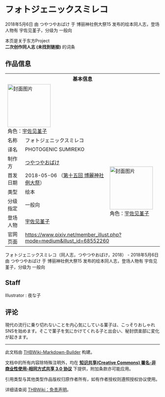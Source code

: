 # フォトジェニックスミレコ

<!-- source html: G:\repos\THBWiki-Markdown-Builder\THBWikiMarkdown\Temp\main\f\f6\ns0%3A%E3%83%95%E3%82%A9%E3%83%88%E3%82%B8%E3%82%A7%E3%83%8B%E3%83%83%E3%82%AF%E3%82%B9%E3%83%9F%E3%83%AC%E3%82%B3.html -->

2018年5月6日 由 つやつやおばけ 于 博丽神社例大祭15 发布的绘本同人志，登场人物有 宇佐见堇子，分级为 一般向

本页是关于东方Project  
 **二次创作同人志 (未找到链接)** 的词条
## 作品信息

<table><tbody><tr><th colspan="3">基本信息</th></tr><tr><td class="cover-artwork-mobile" colspan="2"><a href="./文件-フォトジェニックスミレコ封面.png.md" class="image" title="封面图片"><img alt="封面图片" src="https://upload.thwiki.cc/thumb/d/d8/%E3%83%95%E3%82%A9%E3%83%88%E3%82%B8%E3%82%A7%E3%83%8B%E3%83%83%E3%82%AF%E3%82%B9%E3%83%9F%E3%83%AC%E3%82%B3%E5%B0%81%E9%9D%A2.png/140px-%E3%83%95%E3%82%A9%E3%83%88%E3%82%B8%E3%82%A7%E3%83%8B%E3%83%83%E3%82%AF%E3%82%B9%E3%83%9F%E3%83%AC%E3%82%B3%E5%B0%81%E9%9D%A2.png" decoding="async" loading="lazy" width="140" height="140" srcset="https://upload.thwiki.cc/thumb/d/d8/%E3%83%95%E3%82%A9%E3%83%88%E3%82%B8%E3%82%A7%E3%83%8B%E3%83%83%E3%82%AF%E3%82%B9%E3%83%9F%E3%83%AC%E3%82%B3%E5%B0%81%E9%9D%A2.png/210px-%E3%83%95%E3%82%A9%E3%83%88%E3%82%B8%E3%82%A7%E3%83%8B%E3%83%83%E3%82%AF%E3%82%B9%E3%83%9F%E3%83%AC%E3%82%B3%E5%B0%81%E9%9D%A2.png 1.5x, https://upload.thwiki.cc/thumb/d/d8/%E3%83%95%E3%82%A9%E3%83%88%E3%82%B8%E3%82%A7%E3%83%8B%E3%83%83%E3%82%AF%E3%82%B9%E3%83%9F%E3%83%AC%E3%82%B3%E5%B0%81%E9%9D%A2.png/280px-%E3%83%95%E3%82%A9%E3%83%88%E3%82%B8%E3%82%A7%E3%83%8B%E3%83%83%E3%82%AF%E3%82%B9%E3%83%9F%E3%83%AC%E3%82%B3%E5%B0%81%E9%9D%A2.png 2x" data-file-width="833" data-file-height="833"></a><div class="cover-char">角色：<a href="./宇佐见堇子.md" title="宇佐见堇子">宇佐见堇子</a></div></td>
</tr><tr><td class="label">名称</td><td colspan="2"> フォトジェニックスミレコ </td></tr><tr><td class="label">译名</td><td colspan="2"> PHOTOGENIC SUMIREKO </td></tr><tr><td class="label">制作方</td><td><a href="./つやつやおばけ.md" title="つやつやおばけ">つやつやおばけ</a></td><td class="cover-artwork" rowspan="5" style="min-width:140px;"><a href="./文件-フォトジェニックスミレコ封面.png.md" class="image" title="封面图片"><img alt="封面图片" src="https://upload.thwiki.cc/thumb/d/d8/%E3%83%95%E3%82%A9%E3%83%88%E3%82%B8%E3%82%A7%E3%83%8B%E3%83%83%E3%82%AF%E3%82%B9%E3%83%9F%E3%83%AC%E3%82%B3%E5%B0%81%E9%9D%A2.png/140px-%E3%83%95%E3%82%A9%E3%83%88%E3%82%B8%E3%82%A7%E3%83%8B%E3%83%83%E3%82%AF%E3%82%B9%E3%83%9F%E3%83%AC%E3%82%B3%E5%B0%81%E9%9D%A2.png" decoding="async" loading="lazy" width="140" height="140" srcset="https://upload.thwiki.cc/thumb/d/d8/%E3%83%95%E3%82%A9%E3%83%88%E3%82%B8%E3%82%A7%E3%83%8B%E3%83%83%E3%82%AF%E3%82%B9%E3%83%9F%E3%83%AC%E3%82%B3%E5%B0%81%E9%9D%A2.png/210px-%E3%83%95%E3%82%A9%E3%83%88%E3%82%B8%E3%82%A7%E3%83%8B%E3%83%83%E3%82%AF%E3%82%B9%E3%83%9F%E3%83%AC%E3%82%B3%E5%B0%81%E9%9D%A2.png 1.5x, https://upload.thwiki.cc/thumb/d/d8/%E3%83%95%E3%82%A9%E3%83%88%E3%82%B8%E3%82%A7%E3%83%8B%E3%83%83%E3%82%AF%E3%82%B9%E3%83%9F%E3%83%AC%E3%82%B3%E5%B0%81%E9%9D%A2.png/280px-%E3%83%95%E3%82%A9%E3%83%88%E3%82%B8%E3%82%A7%E3%83%8B%E3%83%83%E3%82%AF%E3%82%B9%E3%83%9F%E3%83%AC%E3%82%B3%E5%B0%81%E9%9D%A2.png 2x" data-file-width="833" data-file-height="833"></a><div class="cover-char">角色：<a href="./宇佐见堇子.md" title="宇佐见堇子">宇佐见堇子</a></div></td>
</tr><tr><td class="label">首发日期</td><td>2018-05-06&#160;（<a href="/展会作品列表?e=%E5%8D%9A%E4%B8%BD%E7%A5%9E%E7%A4%BE%E4%BE%8B%E5%A4%A7%E7%A5%AD%2315">第十五回 博麗神社例大祭</a>）</td></tr><tr><td class="label">类型</td><td>绘本</td></tr><tr><td class="label">分级指定</td><td>一般向</td></tr><tr><td class="label">登场人物</td><td><a href="./宇佐见堇子.md" title="宇佐见堇子">宇佐见堇子</a></td></tr>
<tr><td class="label">官网页面</td><td colspan="2"><a rel="nofollow" class="external free" href="https://www.pixiv.net/member_illust.php?mode=medium&amp;illust_id=68552260">https://www.pixiv.net/member_illust.php?mode=medium&amp;illust_id=68552260</a></td></tr></tbody></table>

フォトジェニックスミレコ（同人志，つやつやおばけ，2018） - 2018年5月6日 由 つやつやおばけ 于 博丽神社例大祭15 发布的绘本同人志，登场人物有 宇佐见堇子，分级为 一般向
## Staff
Illustrator
: 夜な子

## 评论
  
現代の流行に乗り切れないことを内心気にしている菫子は、こっそりおしゃれSNSを始めます。そこで菫子を気にかけてくれる子と出会い、秘封倶楽部に変化が起きます。
  
  
  

  





---

此文档由 [THBWiki-Markdown-Builder](https://github.com/Delsin-Yu/THBWiki-Markdown-Builder) 构建。

文档中的所有内容除特殊注明外，均在 [**知识共享(Creative Commons) 署名-非商业性使用-相同方式共享 3.0 协议**](https://creativecommons.org/licenses/by-sa/3.0/deed.zh-hans) 下提供，附加条款亦可能应用。

引用类型与其他类型作品版权归原作者所有，如有作者授权则遵照授权协议使用。

详细请查阅 [THBWiki：免责声明](https://thbwiki.cc/THBWiki:%E5%85%8D%E8%B4%A3%E5%A3%B0%E6%98%8E)。

